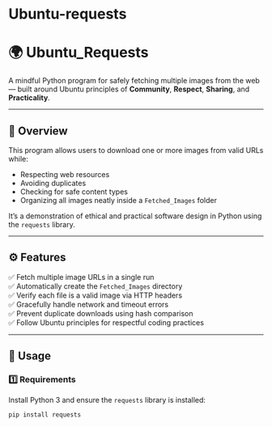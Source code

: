 # Ubuntu-requests

# 🌍 Ubuntu_Requests

A mindful Python program for safely fetching multiple images from the web — built around Ubuntu principles of **Community**, **Respect**, **Sharing**, and **Practicality**.

---

## 🧠 Overview
This program allows users to download one or more images from valid URLs while:
- Respecting web resources
- Avoiding duplicates
- Checking for safe content types
- Organizing all images neatly inside a `Fetched_Images` folder

It’s a demonstration of ethical and practical software design in Python using the `requests` library.

---

## ⚙️ Features
✅ Fetch multiple image URLs in a single run  
✅ Automatically create the `Fetched_Images` directory  
✅ Verify each file is a valid image via HTTP headers  
✅ Gracefully handle network and timeout errors  
✅ Prevent duplicate downloads using hash comparison  
✅ Follow Ubuntu principles for respectful coding practices  

---

## 🚀 Usage

### 1️⃣ Requirements
Install Python 3 and ensure the `requests` library is installed:

```bash
pip install requests
